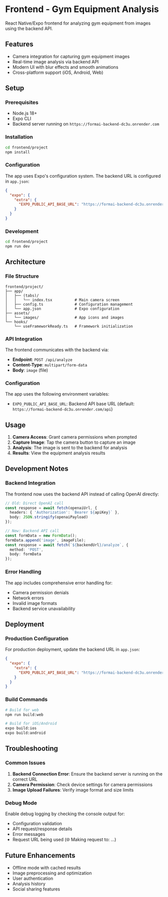 # Frontend - Gym Equipment Analysis

React Native/Expo frontend for analyzing gym equipment from images using the backend API.

## Features

- Camera integration for capturing gym equipment images
- Real-time image analysis via backend API
- Modern UI with blur effects and smooth animations
- Cross-platform support (iOS, Android, Web)

## Setup

### Prerequisites

- Node.js 18+
- Expo CLI
- Backend server running on `https://formai-backend-dc3u.onrender.com`

### Installation

```bash
cd frontend/project
npm install
```

### Configuration

The app uses Expo's configuration system. The backend URL is configured in `app.json`:

```json
{
  "expo": {
    "extra": {
      "EXPO_PUBLIC_API_BASE_URL": "https://formai-backend-dc3u.onrender.com/api"
    }
  }
}
```

### Development

```bash
cd frontend/project
npm run dev
```

## Architecture

### File Structure

```
frontend/project/
├── app/
│   ├── (tabs)/
│   │   └── index.tsx          # Main camera screen
│   ├── config.ts              # Configuration management
│   └── app.json               # Expo configuration
├── assets/
│   └── images/                # App icons and images
└── hooks/
    └── useFrameworkReady.ts   # Framework initialization
```

### API Integration

The frontend communicates with the backend via:

- **Endpoint**: `POST /api/analyze`
- **Content-Type**: `multipart/form-data`
- **Body**: `image` (file)

### Configuration

The app uses the following environment variables:

- `EXPO_PUBLIC_API_BASE_URL`: Backend API base URL (default: `https://formai-backend-dc3u.onrender.com/api`)

## Usage

1. **Camera Access**: Grant camera permissions when prompted
2. **Capture Image**: Tap the camera button to capture an image
3. **Analysis**: The image is sent to the backend for analysis
4. **Results**: View the equipment analysis results

## Development Notes

### Backend Integration

The frontend now uses the backend API instead of calling OpenAI directly:

```typescript
// Old: Direct OpenAI call
const response = await fetch(openaiUrl, {
  headers: { 'Authorization': `Bearer ${apiKey}` },
  body: JSON.stringify(openaiPayload)
});

// New: Backend API call
const formData = new FormData();
formData.append('image', imageFile);
const response = await fetch(`${backendUrl}/analyze`, {
  method: 'POST',
  body: formData
});
```

### Error Handling

The app includes comprehensive error handling for:
- Camera permission denials
- Network errors
- Invalid image formats
- Backend service unavailability

## Deployment

### Production Configuration

For production deployment, update the backend URL in `app.json`:

```json
{
  "expo": {
    "extra": {
      "EXPO_PUBLIC_API_BASE_URL": "https://formai-backend-dc3u.onrender.com/api"
    }
  }
}
```

### Build Commands

```bash
# Build for web
npm run build:web

# Build for iOS/Android
expo build:ios
expo build:android
```

## Troubleshooting

### Common Issues

1. **Backend Connection Error**: Ensure the backend server is running on the correct URL
2. **Camera Permission**: Check device settings for camera permissions
3. **Image Upload Failures**: Verify image format and size limits

### Debug Mode

Enable debug logging by checking the console output for:
- Configuration validation
- API request/response details
- Error messages
- Request URL being used (🌐 Making request to: ...)

## Future Enhancements

- Offline mode with cached results
- Image preprocessing and optimization
- User authentication
- Analysis history
- Social sharing features 